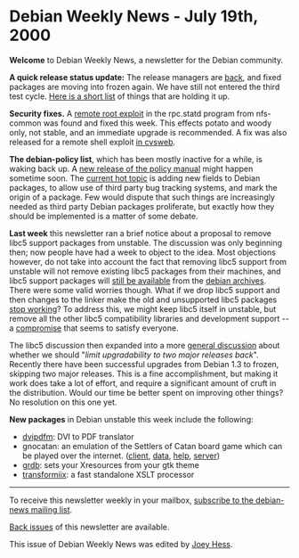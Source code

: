 
Debian Weekly News - July 19th, 2000
====================================



**Welcome** to Debian Weekly News, a newsletter for the Debian community.




**A quick release status update:** The release managers are
[back](https://lists.debian.org/debian-release-0007/msg00008.html),
and fixed packages are moving into frozen again. We have still not entered
the third test cycle.
[Here is
a short list](https://lists.debian.org/debian-devel-0007/msg00913.html) of things that are holding it up.




**Security fixes.** A
[remote root exploit](https://lists.debian.org/debian-security-announce-00/msg00019.html) in the rpc.statd program from
nfs-common was found and fixed this week. This effects potato and woody
only, not stable, and an immediate upgrade is recommended.
A fix was also released for a remote shell exploit
[in cvsweb](https://lists.debian.org/debian-security-announce-00/msg00018.html).




**The debian-policy list**, which has been mostly inactive for a while, is
waking back up. A
[new
release of the policy manual](https://lists.debian.org/debian-policy-0007/msg00050.html) might happen sometime soon. The
[current
hot topic](https://lists.debian.org/debian-policy-0007/msg00074.html) is adding new fields to Debian packages, to allow use of third
party bug tracking systems, and mark the origin of a package. Few would
dispute that such things are increasingly needed as third party Debian
packages proliferate, but exactly how they should be implemented is a
matter of some debate.




**Last week** this newsletter ran a brief notice about a proposal to
remove libc5 support packages from unstable. The discussion was only
beginning then; now people have had a week to object to the idea. Most
objections however, do not take into account the fact that removing libc5
support from unstable will not remove existing libc5 packages from their
machines, and libc5 support packages will
[still be
available](https://lists.debian.org/debian-devel-0007/msg00527.html) from the
[debian archives](ftp://archive.debian.org/debian-archive/dists/).
There were some valid worries though. What
if we drop libc5 support and then changes to the linker make the old and
unsupported libc5 packages
[stop
working](https://lists.debian.org/debian-devel-0007/msg00565.html)? To address this, we might keep libc5 itself in unstable, but
remove all the other libc5 compatibility libraries and development support
-- a [compromise](https://lists.debian.org/debian-devel-0007/msg00531.html) that seems to satisfy everyone.




The libc5 discussion then expanded into a more
[general
discussion](https://lists.debian.org/debian-devel-0007/msg00548.html) about whether we should
"*limit upgradability to two major releases back*". Recently there
have been successful upgrades from Debian 1.3 to frozen, skipping two major
releases. This is a fine accomplishment, but making it work does take a lot
of effort, and require a significant amount of cruft in the distribution.
Would our time be better spent on improving other things? No resolution on
this one yet.




**New packages** in Debian unstable this week include the following:



* [dvipdfm](https://packages.debian.org/unstable/tex/dvipdfm): DVI
to PDF translator
* gnocatan: an emulation of the Settlers of Catan board game which can be
played over the internet.
 ([client](https://www.debian.org/Packages/unstable/games/gnocatan-client.html),
 [data](https://www.debian.org/Packages/unstable/games/gnocatan-data.html),
 [help](https://www.debian.org/Packages/unstable/games/gnocatan-help.html),
 [server](https://www.debian.org/Packages/unstable/games/gnocatan-server.html))
* [grdb](https://packages.debian.org/unstable/x11/grdb): sets your
Xresources from your gtk theme
* [transformiix](https://www.debian.org/Packages/unstable/text/transformiix.html): a fast standalone XSLT processor




---



 To receive this newsletter weekly in your mailbox, [subscribe to the debian-news mailing list](https://lists.debian.org/debian-news/).



[Back issues](https://www.debian.org/News/weekly/) of this newsletter are available.



This issue of Debian Weekly News was edited by [Joey Hess](mailto:dwn@debian.org).




